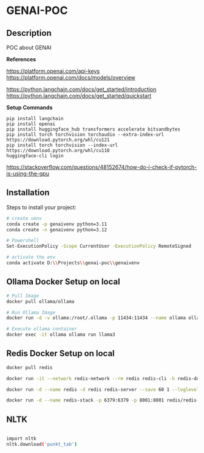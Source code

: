 # GENAI-POC

## Description
POC about GENAI

**References**

https://platform.openai.com/api-keys
https://platform.openai.com/docs/models/overview

https://python.langchain.com/docs/get_started/introduction
https://python.langchain.com/docs/get_started/quickstart


**Setup Commands**
```commandline
pip install langchain
pip install openai
pip install huggingface_hub transformers accelerate bitsandbytes
pip install torch torchvision torchaudio --extra-index-url https://download.pytorch.org/whl/cu121
pip install torch torchvision --index-url https://download.pytorch.org/whl/cu118
huggingface-cli login
```

https://stackoverflow.com/questions/48152674/how-do-i-check-if-pytorch-is-using-the-gpu



## Installation
Steps to install your project:
```sh
# create venv
conda create -p genaivenv python=3.11
conda create -n genaivenv python=3.12

# Powershell
Set-ExecutionPolicy -Scope CurrentUser -ExecutionPolicy RemoteSigned

# activate the env
conda activate D:\\Projects\\genai-poc\\genaivenv

```

## Ollama Docker Setup on local
```sh
# Pull Image 
docker pull ollama/ollama

# Run Ollama Image
docker run -d -v ollama:/root/.ollama -p 11434:11434 --name ollama ollama/ollama

# Execute ollama container
docker exec -it ollama ollama run llama3
```

## Redis Docker Setup on local
```sh
docker pull redis

docker run -it --network redis-network --rm redis redis-cli -h redis-docker

docker run -d --name redis -d redis redis-server --save 60 1 --loglevel warning -p 6379:6379 redis --bind 0.0.0.0

docker run -d --name redis-stack -p 6379:6379 -p 8001:8001 redis/redis-stack:latest


```

## NLTK
```sh

import nltk
nltk.download('punkt_tab')

```
